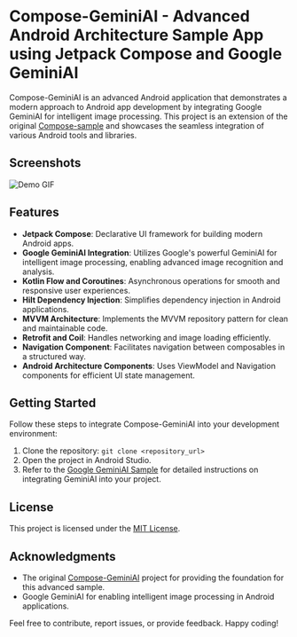 # Compose-GeminiAI - Advanced Android Architecture Sample App using Jetpack Compose and Google GeminiAI

Compose-GeminiAI is an advanced Android application that demonstrates a modern approach to Android app development by integrating Google GeminiAI for intelligent image processing. This project is an extension of the original [Compose-sample](<insert_original_sample_link_here>) and showcases the seamless integration of various Android tools and libraries.

## Screenshots
![Demo GIF](https://i.imgur.com/M0k8IeV.gif)

## Features

- **Jetpack Compose**: Declarative UI framework for building modern Android apps.
- **Google GeminiAI Integration**: Utilizes Google's powerful GeminiAI for intelligent image processing, enabling advanced image recognition and analysis.
- **Kotlin Flow and Coroutines**: Asynchronous operations for smooth and responsive user experiences.
- **Hilt Dependency Injection**: Simplifies dependency injection in Android applications.
- **MVVM Architecture**: Implements the MVVM repository pattern for clean and maintainable code.
- **Retrofit and Coil**: Handles networking and image loading efficiently.
- **Navigation Component**: Facilitates navigation between composables in a structured way.
- **Android Architecture Components**: Uses ViewModel and Navigation components for efficient UI state management.

## Getting Started

Follow these steps to integrate Compose-GeminiAI into your development environment:

1. Clone the repository: `git clone <repository_url>`
2. Open the project in Android Studio.
3. Refer to the [Google GeminiAI Sample](https://ai.google.dev/tutorials/android_quickstart) for detailed instructions on integrating GeminiAI into your project.

## License

This project is licensed under the [MIT License](LICENSE).

## Acknowledgments

- The original [Compose-GeminiAI]([<insert_original_sample_link_here>](https://github.com/VinayByte/GeminiAI-jetpack-compose-android-sample)) project for providing the foundation for this advanced sample.
- Google GeminiAI for enabling intelligent image processing in Android applications.

Feel free to contribute, report issues, or provide feedback. Happy coding!
